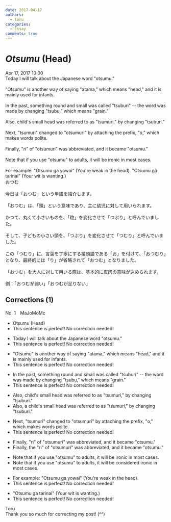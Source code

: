 ```yaml
---
date: 2017-04-17
authors:
  - toru
categories:
  - Essay
comments: true
---
```


# <strong><em>Otsumu</strong></em> (Head)
<div class="date">Apr 17, 2017 10:00</div>
<div id="post"><div id="body_show_ori">
Today I will talk about the Japanese word "otsumu."<br/><br/>"Otsumu" is another way of saying "atama," which means "head," and it is mainly used for infants.<br/><br/>In the past, something round and small was called "tsuburi" -- the word was made by changing "tsubu," which means "grain."<br/><br/>Also, child's small head was referred to as "tsumuri," by changing "tsuburi."<br/><br/>Next, "tsumuri" changed to "otsumuri" by attaching the prefix, "o," which makes words polite.<br/><br/>Finally, "ri" of "otsumuri" was abbreviated, and it became "otsumu."<br/><br/>Note that if you use "otsumu" to adults, it will be ironic in most cases.<br/><br/>For example: "Otsumu ga yowai" (You're weak in the head). "Otsumu ga tarinai" (Your wit is wanting.)
</div></div>

<!-- more -->

<div id="post_ja"><div id="body_show_mo">
おつむ<br/><br/>今日は「おつむ」という単語を紹介します。<br/><br/>「おつむ」は、「頭」という意味であり、主に幼児に対して用いられます。<br/><br/>かつて、丸くて小さいものを、「粒」を変化させて「つぶり」と呼んでいました。<br/><br/>そして、子どもの小さい頭を、「つぶり」を変化させて「つむり」と呼んでいました。<br/><br/>この「つむり」に、言葉を丁寧にする接頭語である「お」を付けて、「おつむり」となり、最終的には「り」が省略されて「おつむ」となりました。<br/><br/>「おつむ」を大人に対して用いる際は、基本的に皮肉の意味が込められます。<br/><br/>例：「おつむが弱い」「おつむが足りない」
</div></div>

## Corrections (1)
<div id="block"><div class="first_name"> No. 1　<span class="just_name">MaJoMoMc</span></div><div id="block2">
<ul class="correction_field">
<li class="incorrect">Otsumu (Head)</li>
<li class="corrected perfect">This sentence is perfect! No correction needed!</li>
</ul>
<ul class="correction_field">
<li class="incorrect">Today I will talk about the Japanese word "otsumu."</li>
<li class="corrected perfect">This sentence is perfect! No correction needed!</li>
</ul>
<ul class="correction_field">
<li class="incorrect">"Otsumu" is another way of saying "atama," which means "head," and it is mainly used for infants.</li>
<li class="corrected perfect">This sentence is perfect! No correction needed!</li>
</ul>
<ul class="correction_field">
<li class="incorrect">In the past, something round and small was called "tsuburi" -- the word was made by changing "tsubu," which means "grain."</li>
<li class="corrected perfect">This sentence is perfect! No correction needed!</li>
</ul>
<ul class="correction_field">
<li class="incorrect">Also, child's small head was referred to as "tsumuri," by changing "tsuburi."</li>
<li class="corrected correct">
Also, <span class="f_blue">a </span>child's small head was referred to as "tsumuri," by changing "tsuburi."
</li>
</ul>
<ul class="correction_field">
<li class="incorrect">Next, "tsumuri" changed to "otsumuri" by attaching the prefix, "o," which makes words polite.</li>
<li class="corrected perfect">This sentence is perfect! No correction needed!</li>
</ul>
<ul class="correction_field">
<li class="incorrect">Finally, "ri" of "otsumuri" was abbreviated, and it became "otsumu."</li>
<li class="corrected correct">
Finally, <span class="f_blue">the </span>"ri" of "otsumuri" was abbreviated, and it became "otsumu."
</li>
</ul>
<ul class="correction_field">
<li class="incorrect">Note that if you use "otsumu" to adults, it will be ironic in most cases.</li>
<li class="corrected correct">
Note that if you use "otsumu" to adults, it will be <span class="f_blue">considered </span>ironic in most cases.
</li>
</ul>
<ul class="correction_field">
<li class="incorrect">For example: "Otsumu ga yowai" (You're weak in the head).</li>
<li class="corrected perfect">This sentence is perfect! No correction needed!</li>
</ul>
<ul class="correction_field">
<li class="incorrect">"Otsumu ga tarinai" (Your wit is wanting.)</li>
<li class="corrected perfect">This sentence is perfect! No correction needed!</li>
</ul>
</div><div class="name"><span class="just_name">Toru</span><br>
Thank you so much for correcting my post! (^^)
</div>
</div>

